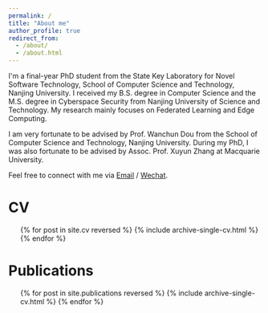 ```yaml
---
permalink: /
title: "About me"
author_profile: true
redirect_from: 
  - /about/
  - /about.html
---
```


I'm a final-year PhD student from the State Key Laboratory for Novel Software Technology, School of Computer Science and Technology, Nanjing University.
I received my B.S. degree in Computer Science and the M.S. degree in Cyberspace Security from Nanjing University of Science and Technology.
My research mainly focuses on Federated Learning and Edge Computing. 

I am very fortunate to be advised by Prof. Wanchun Dou from the School of Computer Science and Technology, Nanjing University.
During my PhD, I was also fortunate to be advised by Assoc. Prof. Xuyun Zhang at Macquarie University.

Feel free to connect with me via [Email](mailto:jiayz@smail.nju.edu.cn) / [Wechat](../images/WeChat-QRcode.JPG).

CV
======
  <ul>{% for post in site.cv reversed %}
    {% include archive-single-cv.html %}
  {% endfor %}</ul>

Publications
======
  <ul>{% for post in site.publications reversed %}
    {% include archive-single-cv.html %}
  {% endfor %}</ul>

